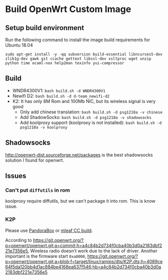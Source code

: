 # Build OpenWrt Custom Image

## Setup build environment

Run the following command to install the image build requirements for Ubuntu 18.04

`sudo apt-get install -y -qq subversion build-essential libncurses5-dev zlib1g-dev gawk git ccache gettext libssl-dev xsltproc wget unzip python time ocaml-nox help2man texinfo yui-compressor`

## Build

- WNDR4300V1: `bash build.sh -d WNDR4300V1`
- Newifi D2: `bash build.sh -d d-team_newifi-d2`
- K2: It has only 8M Rom and 100Mb NIC, but its wireless signal is very good
  - Only add chinese translation: `bash build.sh -d psg1218a -v chinese`
  - Add ShadowSocks: `bash build.sh -d psg1218a -v shadowsocks`
  - Add koolproxy support (koolproxy is not installed): `bash build.sh -d psg1218a -v koolproxy`

## Shadowsocks

<http://openwrt-dist.sourceforge.net/packages> is the best shadowsocks solution I found for openwrt.

## Issues

### Can't put `diffutils` in rom

koolproxy require diffutils, but we can't package it into rom. This is know issue.

### K2P

Please use [PandoraBox](https://downloads.pangubox.com/pandorabox/19.01/targets/ralink/mt7621/PandoraBox-ralink-mt7621-k2p-2019-01-01-git-3e8866933-squashfs-sysupgrade.bin) or [mleaf CC build](http://www.mleaf.org/downloads/K2P-Chaos_Calmer/v1.7.2/cc-k2p-v1.7.2-16m.bin).

According to <https://git.openwrt.org/?p=openwrt/openwrt.git;a=commit;h=a4c84b2d734f0cba40b3d0a2183dbf221e7356e5>, Wireless radio doesn't work due to the lack of driver.
Another important is the firmware start `0xa0000`, <https://git.openwrt.org/?p=openwrt/openwrt.git;a=blob;f=target/linux/ramips/dts/K2P.dts;h=4089ce64f5da120bb4d1ac884be4168ea637f546;hb=a4c84b2d734f0cba40b3d0a2183dbf221e7356e5>
